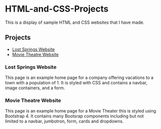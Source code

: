# HTML-and-CSS-Projects
This is a display of sample HTML and CSS websites that I have made.

## Projects
- [Lost Springs Website](https://github.com/Paul-Hartman/HTML-and-CSS-Projects/tree/main/Project)
- [Movie Theatre Website](https://github.com/Paul-Hartman/HTML-and-CSS-Projects/tree/main/bootstrap4_project)

### Lost Springs Website
This page is an example home page for a company offering vacations to a town with a population of 1. It is styled with CSS and contains a navbar, image containers, and a form.

### Movie Theatre Website
This page is an example home page for a Movie Theater this is styled using Bootstrap 4. It contains many Bootsrap components including but not limited to a navbar, jumbotron, form, cards and dropdowns.



